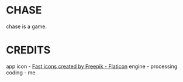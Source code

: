 # CHASE
chase is a game.

# CREDITS
app icon - <a href="https://www.flaticon.com/free-icons/fast" title="fast icons">Fast icons created by Freepik - Flaticon</a>
engine - processing
coding - me
